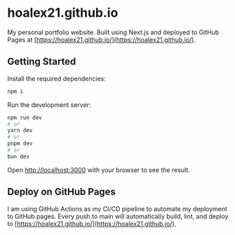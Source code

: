 # hoalex21.github.io

My personal portfolio website. Built using Next.js and deployed to GitHub Pages at [https://hoalex21.github.io/](https://hoalex21.github.io/).

## Getting Started

Install the required dependencies:

```bash
npm i
```

Run the development server:

```bash
npm run dev
# or
yarn dev
# or
pnpm dev
# or
bun dev
```

Open [http://localhost:3000](http://localhost:3000) with your browser to see the result.

## Deploy on GitHub Pages

I am using GitHub Actions as my CI/CD pipeline to automate my deployment to GitHub pages. Every push to main will automatically build, lint, and deploy to [https://hoalex21.github.io/](https://hoalex21.github.io/).
